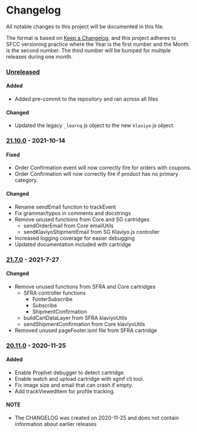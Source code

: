 # Changelog

All notable changes to this project will be documented in this file.

The format is based on [Keep a Changelog](https://keepachangelog.com/en/1.0.0/),
and this project adheres to SFCC versioning practice where the Year is the
first number and the Month is the second number. The third number will be
bumped for multiple releases during one month.

<!-- BEGIN RELEASE NOTES -->

### [Unreleased]

#### Added

- Added pre-commit to the repository and ran across all files

#### Changed

- Updated the legacy `_learnq` js object to the new `klaviyo` js object.

### [21.10.0] - 2021-10-14

#### Fixed

- Order Confirmation event will now correctly fire for orders with coupons.
- Order Confirmation will now correctly fire if product has no primary category.

#### Changed

- Rename sendEmail function to trackEvent
- Fix grammar/typos in comments and docstrings
- Remove unused functions from Core and SG cartridges
  - sendOrderEmail from Core emailUtils
  - sendKlaviyoShipmentEmail from SG Klaviyo.js controller
- Increased logging coverage for easier debugging
- Updated documentation included with cartridge

### [21.7.0] - 2021-7-27

#### Changed

- Remove unused functions from SFRA and Core cartridges
  - SFRA controller functions
    - FooterSubscribe
    - Subscribe
    - ShipmentConfirmation
  - buildCartDataLayer from SFRA klaviyoUtils
  - sendShipmentConfirmation from Core klaviyoUtils
- Removed unused pageFooter.isml file from SFRA cartridge

### [20.11.0] - 2020-11-25

#### Added

- Enable Prophet debugger to detect cartridge.
- Enable watch and upload cartridge with sgmf cli tool.
- Fix image size and email that can crash if empty.
- Add trackViewedItem for profile tracking.
<!-- END RELEASE NOTES -->

<!-- BEGIN LINKS -->

[unreleased]: https://github.com/klaviyo/SFCC_Klaviyo/compare/21.10.0...HEAD
[21.10.0]: https://github.com/klaviyo/SFCC_Klaviyo/compare/21.7.0...21.10.0
[21.7.0]: https://github.com/klaviyo/SFCC_Klaviyo/compare/20.11.0...21.7.0
[20.11.0]: https://github.com/klaviyo/SFCC_Klaviyo/compare/20.1.0...20.11.0
[20.1.0]: https://github.com/klaviyo/SFCC_Klaviyo/compare/da798cc8d3aeda9465bc9c4bb65d5184e4116e4f...20.1.0

<!-- END LINKS -->

#### NOTE

- The CHANGELOG was created on 2020-11-25 and does not contain information about earlier releases
